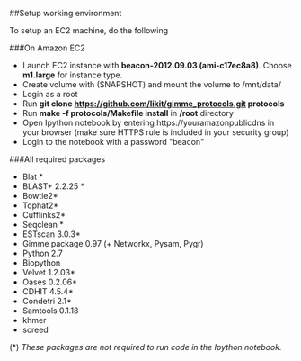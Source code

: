 ##Setup working environment

To setup an EC2 machine, do the following

###On Amazon EC2
+ Launch EC2 instance with **beacon-2012.09.03 (ami-c17ec8a8)**. Choose **m1.large** for instance type.
+ Create volume with (SNAPSHOT) and mount the volume to /mnt/data/
+ Login as a root
+ Run **git clone https://github.com/likit/gimme_protocols.git protocols**
+ Run **make -f protocols/Makefile install** in **/root** directory
+ Open Ipython notebook by entering https://youramazonpublicdns in your browser (make sure HTTPS rule is included in your security group)
+ Login to the notebook with a password "beacon"

###All required packages

+ Blat *
+ BLAST+ 2.2.25 *
+ Bowtie2*
+ Tophat2*
+ Cufflinks2*
+ Seqclean *
+ ESTscan 3.0.3*
+ Gimme package 0.97 (+ Networkx, Pysam, Pygr)
+ Python 2.7
+ Biopython
+ Velvet 1.2.03*
+ Oases 0.2.06*
+ CDHIT 4.5.4*
+ Condetri 2.1*
+ Samtools 0.1.18
+ khmer
+ screed

(*) _These packages are not required to run code in the Ipython notebook._
